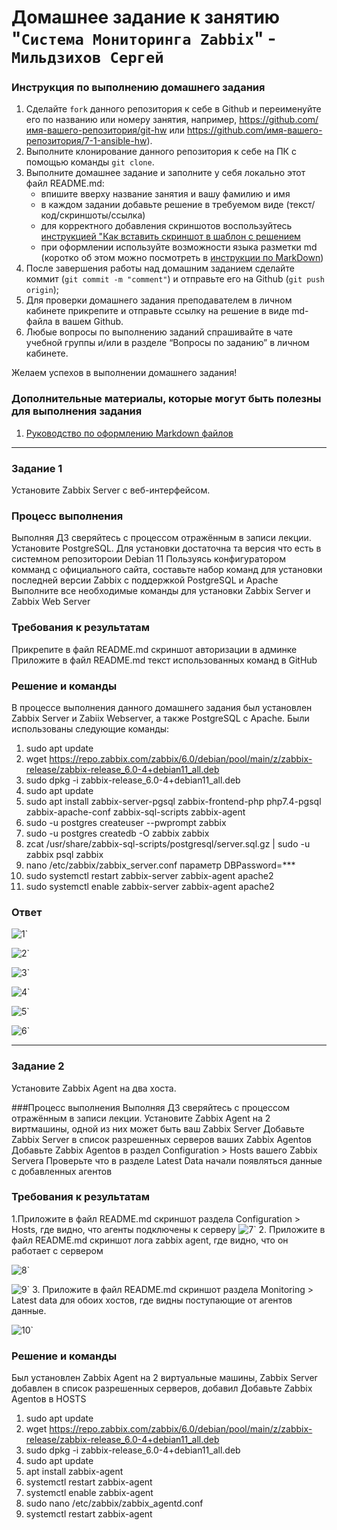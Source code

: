 # Домашнее задание к занятию "`Система Мониторинга Zabbix`" - `Мильдзихов Сергей`


### Инструкция по выполнению домашнего задания

   1. Сделайте `fork` данного репозитория к себе в Github и переименуйте его по названию или номеру занятия, например, https://github.com/имя-вашего-репозитория/git-hw или  https://github.com/имя-вашего-репозитория/7-1-ansible-hw).
   2. Выполните клонирование данного репозитория к себе на ПК с помощью команды `git clone`.
   3. Выполните домашнее задание и заполните у себя локально этот файл README.md:
      - впишите вверху название занятия и вашу фамилию и имя
      - в каждом задании добавьте решение в требуемом виде (текст/код/скриншоты/ссылка)
      - для корректного добавления скриншотов воспользуйтесь [инструкцией "Как вставить скриншот в шаблон с решением](https://github.com/netology-code/sys-pattern-homework/blob/main/screen-instruction.md)
      - при оформлении используйте возможности языка разметки md (коротко об этом можно посмотреть в [инструкции  по MarkDown](https://github.com/netology-code/sys-pattern-homework/blob/main/md-instruction.md))
   4. После завершения работы над домашним заданием сделайте коммит (`git commit -m "comment"`) и отправьте его на Github (`git push origin`);
   5. Для проверки домашнего задания преподавателем в личном кабинете прикрепите и отправьте ссылку на решение в виде md-файла в вашем Github.
   6. Любые вопросы по выполнению заданий спрашивайте в чате учебной группы и/или в разделе “Вопросы по заданию” в личном кабинете.
   
Желаем успехов в выполнении домашнего задания!
   
### Дополнительные материалы, которые могут быть полезны для выполнения задания

1. [Руководство по оформлению Markdown файлов](https://gist.github.com/Jekins/2bf2d0638163f1294637#Code)

---

### Задание 1

Установите Zabbix Server с веб-интерфейсом.

### Процесс выполнения
Выполняя ДЗ сверяйтесь с процессом отражённым в записи лекции.
Установите PostgreSQL. Для установки достаточна та версия что есть в системном репозитороии Debian 11
Пользуясь конфигуратором комманд с официального сайта, составьте набор команд для установки последней версии Zabbix с поддержкой PostgreSQL и Apache
Выполните все необходимые команды для установки Zabbix Server и Zabbix Web Server
### Требования к результатам
Прикрепите в файл README.md скриншот авторизации в админке
Приложите в файл README.md текст использованных команд в GitHub

### Решение и команды
В процессе выполнения данного домашнего задания был установлен Zabbix Server и Zabiix Webserver, а также PostgreSQL с Apache.
Были использованы следующие команды:

1. sudo apt update  
2. wget https://repo.zabbix.com/zabbix/6.0/debian/pool/main/z/zabbix-release/zabbix-release_6.0-4+debian11_all.deb  
3. sudo dpkg -i zabbix-release_6.0-4+debian11_all.deb  
4. sudo apt update  
5. sudo apt install zabbix-server-pgsql zabbix-frontend-php php7.4-pgsql zabbix-apache-conf zabbix-sql-scripts zabbix-agent  
6. sudo -u postgres createuser --pwprompt zabbix  
7. sudo -u postgres createdb -O zabbix zabbix  
8. zcat /usr/share/zabbix-sql-scripts/postgresql/server.sql.gz | sudo -u zabbix psql zabbix  
9. nano /etc/zabbix/zabbix_server.conf параметр DBPassword=***  
10. sudo systemctl restart zabbix-server zabbix-agent apache2  
11. sudo systemctl enable zabbix-server zabbix-agent apache2  


### Ответ
![1](Screenshot_2.png)`

![2](Screenshot_3.png)`

![3](Screenshot_4.png)`

![4](Screenshot_5.png)`

![5](Screenshot_6.png)`

![6](11.png)`


---

### Задание 2

Установите Zabbix Agent на два хоста.

###Процесс выполнения
Выполняя ДЗ сверяйтесь с процессом отражённым в записи лекции.
Установите Zabbix Agent на 2 виртмашины, одной из них может быть ваш Zabbix Server
Добавьте Zabbix Server в список разрешенных серверов ваших Zabbix Agentов
Добавьте Zabbix Agentов в раздел Configuration > Hosts вашего Zabbix Servera
Проверьте что в разделе Latest Data начали появляться данные с добавленных агентов
### Требования к результатам
1.Приложите в файл README.md скриншот раздела Configuration > Hosts, где видно, что агенты подключены к серверу
![7](22.png)`
2. Приложите в файл README.md скриншот лога zabbix agent, где видно, что он работает с сервером

![8](33.png)`

![9](44.png)`
3. Приложите в файл README.md скриншот раздела Monitoring > Latest data для обоих хостов, где видны поступающие от агентов данные.

![10](55.png)`

### Решение и команды
Был установлен Zabbix Agent на 2 виртуальные машины, Zabbix Server добавлен в список разрешенных серверов, добавил Добавьте Zabbix Agentов в HOSTS
1. sudo apt update
2. wget https://repo.zabbix.com/zabbix/6.0/debian/pool/main/z/zabbix-release/zabbix-release_6.0-4+debian11_all.deb
3. sudo dpkg -i zabbix-release_6.0-4+debian11_all.deb
4. sudo apt update
5. apt install zabbix-agent
6. systemctl restart zabbix-agent
7. systemctl enable zabbix-agent
8. sudo nano /etc/zabbix/zabbix_agentd.conf
9. systemctl restart zabbix-agent
